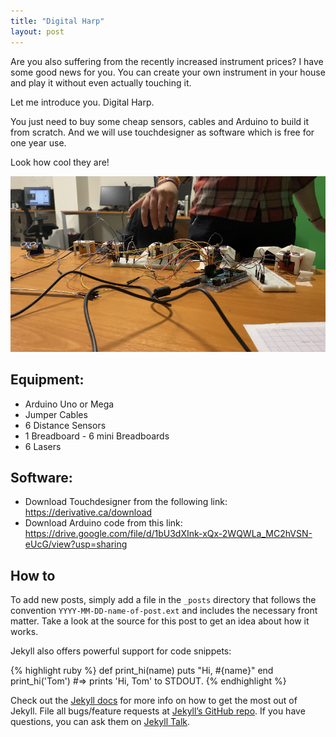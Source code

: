 ```yaml
---
title: "Digital Harp"
layout: post
---
```


Are you also suffering from the recently increased instrument prices? I have some good news for you. You can create your own instrument in your house and play it without even actually touching it.

Let me introduce you. Digital Harp.

You just need to buy some cheap sensors, cables and Arduino to build it from scratch. And we will use touchdesigner as software which is free for one year use. 

Look how cool they are!

![sensor](https://github.com/betuldince/betuldince.github.io/blob/master/assets/images/sensor.jpeg)

## Equipment:

- Arduino Uno or Mega
- Jumper Cables
- 6 Distance Sensors
- 1 Breadboard - 6 mini Breadboards
- 6 Lasers

## Software:

- Download Touchdesigner from the following link: https://derivative.ca/download
- Download Arduino code from this link: https://drive.google.com/file/d/1bU3dXInk-xQx-2WQWLa_MC2hVSN-eUcG/view?usp=sharing

## How to



To add new posts, simply add a file in the `_posts` directory that follows the convention `YYYY-MM-DD-name-of-post.ext` and includes the necessary front matter. Take a look at the source for this post to get an idea about how it works.

Jekyll also offers powerful support for code snippets:

{% highlight ruby %}
def print_hi(name)
  puts "Hi, #{name}"
end
print_hi('Tom')
#=> prints 'Hi, Tom' to STDOUT.
{% endhighlight %}

Check out the [Jekyll docs][jekyll-docs] for more info on how to get the most out of Jekyll. File all bugs/feature requests at [Jekyll’s GitHub repo][jekyll-gh]. If you have questions, you can ask them on [Jekyll Talk][jekyll-talk].

[jekyll-docs]: http://jekyllrb.com/docs/home
[jekyll-gh]:   https://github.com/jekyll/jekyll
[jekyll-talk]: https://talk.jekyllrb.com/
